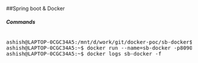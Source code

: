 ##Spring boot & Docker

##### Commands

<pre>

ashish@LAPTOP-0CGC34A5:/mnt/d/work/git/docker-poc/sb-docker$ ./mvnw spring-boot:build-image
ashish@LAPTOP-0CGC34A5:~$ docker run --name=sb-docker -p8090:8090 -d sb-docker:0.0.1-SNAPSHOT
ashish@LAPTOP-0CGC34A5:~$ docker logs sb-docker -f

</pre>